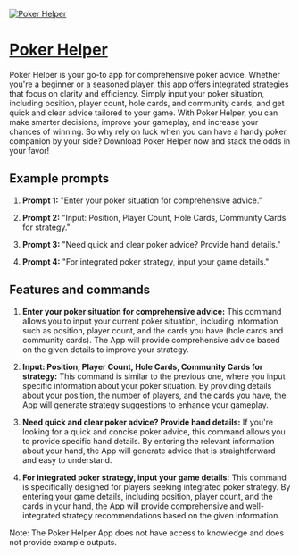 [![Poker Helper](https://files.oaiusercontent.com/file-M9ptgm3Zjx9I9xdBpbr6Ow5Q?se=2123-10-17T16%3A18%3A58Z&sp=r&sv=2021-08-06&sr=b&rscc=max-age%3D31536000%2C%20immutable&rscd=attachment%3B%20filename%3D5c8ea4f2-88a2-4f7a-96ba-d9f00b1a8232.png&sig=OhHXk6u/7%2BIZc3s0r2HUA7h3kqKtMqNzOQjASNRxxm0%3D)](https://chat.openai.com/g/g-gWywnhDWj-poker-helper)

# [Poker Helper](https://chat.openai.com/g/g-gWywnhDWj-poker-helper)

Poker Helper is your go-to app for comprehensive poker advice. Whether you're a beginner or a seasoned player, this app offers integrated strategies that focus on clarity and efficiency. Simply input your poker situation, including position, player count, hole cards, and community cards, and get quick and clear advice tailored to your game. With Poker Helper, you can make smarter decisions, improve your gameplay, and increase your chances of winning. So why rely on luck when you can have a handy poker companion by your side? Download Poker Helper now and stack the odds in your favor!

## Example prompts

1. **Prompt 1:** "Enter your poker situation for comprehensive advice."

2. **Prompt 2:** "Input: Position, Player Count, Hole Cards, Community Cards for strategy."

3. **Prompt 3:** "Need quick and clear poker advice? Provide hand details."

4. **Prompt 4:** "For integrated poker strategy, input your game details."

## Features and commands

1. **Enter your poker situation for comprehensive advice:** This command allows you to input your current poker situation, including information such as position, player count, and the cards you have (hole cards and community cards). The App will provide comprehensive advice based on the given details to improve your strategy.

2. **Input: Position, Player Count, Hole Cards, Community Cards for strategy:** This command is similar to the previous one, where you input specific information about your poker situation. By providing details about your position, the number of players, and the cards you have, the App will generate strategy suggestions to enhance your gameplay.

3. **Need quick and clear poker advice? Provide hand details:** If you're looking for a quick and concise poker advice, this command allows you to provide specific hand details. By entering the relevant information about your hand, the App will generate advice that is straightforward and easy to understand.

4. **For integrated poker strategy, input your game details:** This command is specifically designed for players seeking integrated poker strategy. By entering your game details, including position, player count, and the cards in your hand, the App will provide comprehensive and well-integrated strategy recommendations based on the given information.

Note: The Poker Helper App does not have access to knowledge and does not provide example outputs.